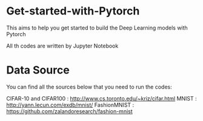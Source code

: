 # Get-started-with-Pytorch

This aims to help you get started to build the Deep Learning models with Pytorch

All th codes are written by Jupyter Notebook

# Data Source

You can find all the sources below that you need to run the codes:

CIFAR-10 and CIFAR100 : http://www.cs.toronto.edu/~kriz/cifar.html
MNIST : http://yann.lecun.com/exdb/mnist/
FashionMNIST : https://github.com/zalandoresearch/fashion-mnist
